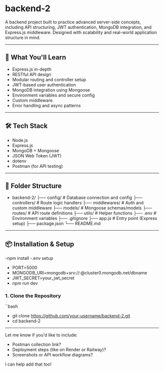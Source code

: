 # backend-2

A backend project built to practice advanced server-side concepts, including API structuring, JWT authentication, MongoDB integration, and Express.js middleware. Designed with scalability and real-world application structure in mind.

---

## 🔧 What You'll Learn

- Express.js in-depth
- RESTful API design
- Modular routing and controller setup
- JWT-based user authentication
- MongoDB integration using Mongoose
- Environment variables and secure config
- Custom middleware
- Error handling and async patterns

---

## 🛠 Tech Stack

- Node.js
- Express.js
- MongoDB + Mongoose
- JSON Web Token (JWT)
- dotenv
- Postman (for API testing)

---

## 📁 Folder Structure
- backend-2/ ├── config/ # Database connection and config ├── controllers/ # Route logic handlers ├── middlewares/ # Auth and custom middleware ├── models/ # Mongoose schemas/models ├── routes/ # API route definitions ├── utils/ # Helper functions ├── .env # Environment variables ├── .gitignore ├── app.js # Entry point (Express setup) ├── package.json └── README.md


---

## 📦 Installation & Setup
-npm install
-.env setup
- PORT=5000
- MONGODB_URI=mongodb+srv://<username>:<password>@cluster0.mongodb.net/dbname
- JWT_SECRET=your_jwt_secret
- npm run dev

### 1. Clone the Repository

``bash
- git clone https://github.com/your-username/backend-2.git
- cd backend-2

---

Let me know if you'd like to include:
- Postman collection link?
- Deployment steps (like on Render or Railway)?
- Screenshots or API workflow diagrams?

I can help add that too!


